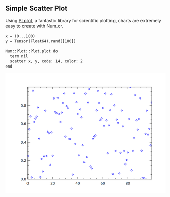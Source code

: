 ## Simple Scatter Plot

Using [PLplot](http://plplot.sourceforge.net/index.php), a fantastic library for scientific plotting, charts are extremely easy to create with Num.cr.

```crystal
x = (0...100)
y = Tensor(Float64).rand([100])

Num::Plot::Plot.plot do
  term nil
  scatter x, y, code: 14, color: 2
end
```

![scatter](simple_scatter.png)
